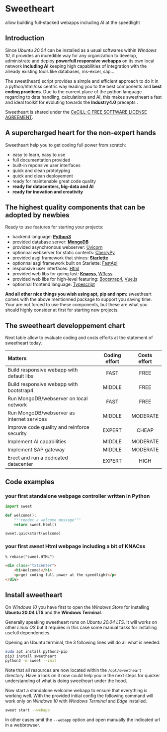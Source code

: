 # Sweetheart

allow building full-stacked webapps including AI at the speedlight

## Introduction

Since *Ubuntu 20.04* can be installed as a usual softwares within *Windows 10*, it provides an incredible way for any organization to develop, administrate and deploy **powerfull responsive webapps** on its own local network **including AI** keeping high capabilities of integration with the already existing tools like databases, ms-excel, sap...

The sweet(heart) script provides a simple and efficient approach to do it in a python/html/css centric way leading you to the best components and **best coding practices**. Due to the current place of the python language regarding to data handling, calculations and AI, this makes sweetheart a fast and ideal toolkit for evoluting towards the **Industry4.0** precepts .

Sweetheart is shared under the [CeCILL-C FREE SOFTWARE LICENSE AGREEMENT](https://github.com/IncredibleProgress/sweetheart.py/blob/master/LICENSE).

## A supercharged heart for the non-expert hands

Sweetheart help you to get coding full power from scratch:

- easy to learn, easy to use
- full documentation provided
- built-in reponsive user interfaces
- quick and clean prototyping
- quick and clean deployement
- ready for maintenable great code quality
- **ready for datacenters, big-data and AI**
- **ready for inovation and creativity**

## The highest quality components that can be adopted by newbies

Ready to use features for starting your projects:

- backend language: [**Python3**](https://www.python.org/)
- provided database server: [**MongoDB**](https://www.mongodb.com/)
- provided asynchronous webserver: [Uvicorn](https://www.uvicorn.org/)
- optionnal webserver for static contents: [CherryPy](https://cherrypy.org/)
- provided asgi framework that shines: [**Starlette**](https://www.starlette.io/)
- optionnal asgi framework built on Starlette: [FastApi](https://fastapi.tiangolo.com/)
- responsive user interfaces: [Html](https://www.w3schools.com/)
- provided web libs for going fast: [**Knacss**](https://www.knacss.com/), [W3css](https://www.w3schools.com/w3css/)
- provided web libs for high-level featuring: [Bootstrap4](https://getbootstrap.com/), [Vue.js](https://vuejs.org/)
- optionnal frontend language: [Typescript](https://www.typescriptlang.org/)

**And all other nice things you wish using apt, pip and npm:** sweetheart comes with the above mentionned package to support you saving time. Your are not forced to use these components, but these are what you should highly consider at first for starting new projects.

## The sweetheart developpement chart

Next table allow to evaluate coding and costs efforts at the statement of sweetheart today.

| Matters                                      | Coding effort | Costs effort |
| :------------------------------------------- | :-----------: | :----------: |
| Build responsive webapp with default libs    | FAST          | FREE         |
| Build responsive webapp with bootstrap4      | MIDDLE        | FREE         |
| Run MongoDB/webserver on local network       | FAST          | FREE         |
| Run MongoDB/webserver as internet services   | MIDDLE        | MODERATE     |
| Improve code quality and reinforce security  | EXPERT        | CHEAP        |
| Implement AI capabilities                    | MIDDLE        | MODERATE     |
| Implement SAP gateway                        | MIDDLE        | MODERATE     |
| Erect and run a dedicated datacenter         | EXPERT        | HIGH         |

## Code examples

### your first standalone webpage controller written in Python

``` python
import sweet

def welcome():
    """render a welcome message"""
    return sweet.html()

sweet.quickstart(welcome)
```

### your first *sweet* Html webpage including a bit of KNACss

``` html
% rebase("sweet.HTML")

<div class="txtcenter">
    <h1>Welcome!</h1>
    <p>get coding full power at the speedlight</p>
</div>
```

## Install sweetheart

On *Windows 10* you have first to open the *Windows Store* for installing **Ubuntu 20.04 LTS** and the **Windows Terminal**.

Generally speaking sweetheart runs on *Ubuntu 20.04 LTS*. It will works on other *Linux OS* but it requires in this case some manual tasks for installing usefull dependencies.

Opening an Ubuntu terminal, the 3 following lines will do all what is needed:

``` sh
sudo apt install python3-pip
pip3 install sweetheart
python3 -m sweet --init
```

Note that all resources are now located within the `/opt/sweetheart` directory. Have a look on it now could help you in the next steps for quicker understanding of what is doing sweetheart under the hood.

Now start a standalone welcome webapp to ensure that everything is working well. With the provided initial config the following command will work only on *Windows 10* with *Windows Terminal* and *Edge* installed.

``` sh
sweet start --webapp
```

In other cases omit the `--webapp` option and open manually the indicated url in a webbrowser.
